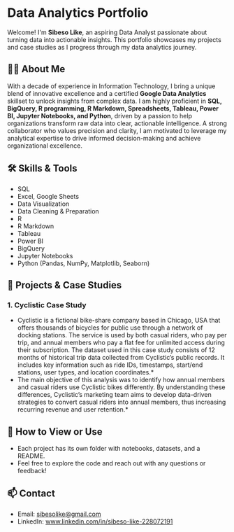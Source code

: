 # Data Analytics Portfolio

Welcome! I'm **Sibeso Like**, an aspiring Data Analyst passionate about turning data into actionable insights. This portfolio showcases my projects and case studies as I progress through my data analytics journey.

## 👨‍💻 About Me

With a decade of experience in Information Technology, I bring a unique blend of innovative excellence and a certified **Google Data Analytics** skillset to unlock insights from complex data. I am highly proficient in **SQL, BigQuery, R programming, R Markdown, Spreadsheets, Tableau, Power BI, Jupyter Notebooks, and Python**, driven by a passion to help organizations transform raw data into clear, actionable intelligence. A strong collaborator who values precision and clarity, I am motivated to leverage my analytical expertise to drive informed decision-making and achieve organizational excellence.

## 🛠️ Skills & Tools

- SQL 
- Excel, Google Sheets
- Data Visualization
- Data Cleaning & Preparation
- R
- R Markdown
- Tableau
- Power BI
- BigQuery
- Jupyter Notebooks
- Python (Pandas, NumPy, Matplotlib, Seaborn)

## 📁 Projects & Case Studies

### 1. Cyclistic Case Study
* Cyclistic is a fictional bike-share company based in Chicago, USA that offers thousands of bicycles for public use through a network of docking stations. The service is used by both casual riders, who pay per trip, and annual members who pay a flat fee for unlimited access during their subscription. The dataset used in this case study consists of 12 months of historical trip data collected from Cyclistic’s public records. It includes key information such as ride IDs, timestamps, start/end stations, user types, and location coordinates.*
* The main objective of this analysis was to identify how annual members and casual riders use Cyclistic bikes differently. By understanding these differences, Cyclistic’s marketing team aims to develop data-driven strategies to convert casual riders into annual members, thus increasing recurring revenue and user retention.*


## 🚀 How to View or Use

- Each project has its own folder with notebooks, datasets, and a README.
- Feel free to explore the code and reach out with any questions or feedback!

## 📫 Contact

- Email: sibesolike@gmail.com
- LinkedIn: www.linkedin.com/in/sibeso-like-228072191
